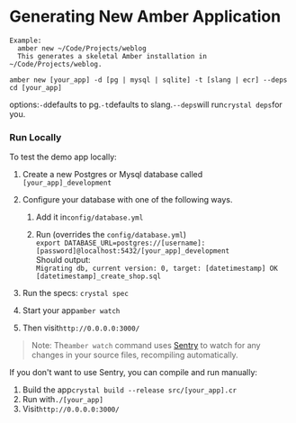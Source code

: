 # Generating New Amber Application

```
Example:
  amber new ~/Code/Projects/weblog
  This generates a skeletal Amber installation in ~/Code/Projects/weblog.
  
amber new [your_app] -d [pg | mysql | sqlite] -t [slang | ecr] --deps 
cd [your_app]
```

options:`-d`defaults to pg.`-t`defaults to slang.`--deps`will run`crystal deps`for you.

### Run Locally

To test the demo app locally:

1. Create a new Postgres or Mysql database called
   `[your_app]_development`
2. Configure your database with one of the following ways.

   1. Add it in`config/database.yml`

   2. Run (overrides the `config/database.yml`)  
      `export DATABASE_URL=postgres://[username]:[password]@localhost:5432/[your_app]_development`                                      
      Should output:  
      `Migrating db, current version: 0, target: [datetimestamp] OK [datetimestamp]_create_shop.sql`

3. Run the specs: `crystal spec`

4. Start your app`amber watch`

5. Then visit`http://0.0.0.0:3000/`

> Note: The`amber watch` command uses [Sentry](https://github.com/samueleaton/sentry) to watch for any changes in your source files, recompiling automatically.

If you don't want to use Sentry, you can compile and run manually:

1. Build the app`crystal build --release src/[your_app].cr`
2. Run with`./[your_app]`
3. Visit`http://0.0.0.0:3000/`



